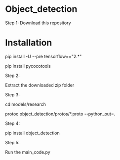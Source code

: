 # Object_detection

Step 1:
Download this repository

# Installation
pip install -U --pre tensorflow=="2.*"

pip install pycocotools

Step 2:

Extract the downloaded zip folder

Step 3:

cd models/research

protoc object_detection/protos/*.proto --python_out=.

Step 4:

pip install object_detection

Step 5:

Run the main_code.py

